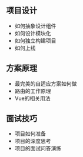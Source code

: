 ## 项目设计

* 如何抽象设计组件
* 如何设计模块化
* 如何独立构建项目
* 如何上线

## 方案原理

* 最完美的自适应方案如何做
* 路由的工作原理
* Vue的相关用法

## 面试技巧

* 项目如何准备
* 项目的深度思考
* 项目的面试问答演练 